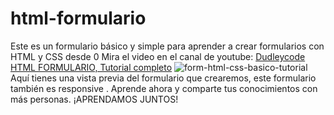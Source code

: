 # html-formulario
Este es un formulario básico y simple para aprender a crear formularios con HTML y CSS desde 0
Mira el video en el canal de youtube: [Dudleycode HTML FORMULARIO, Tutorial completo](http://enlacealvideo.com)
![form-html-css-basico-tutorial](https://user-images.githubusercontent.com/122158825/211151254-a4180ea3-4209-4668-93bc-0778cf008467.png)
Aquí tienes una vista previa del formulario que crearemos, este formulario también es responsive
. Aprende ahora y comparte tus conocimientos con más personas. ¡APRENDAMOS JUNTOS!
